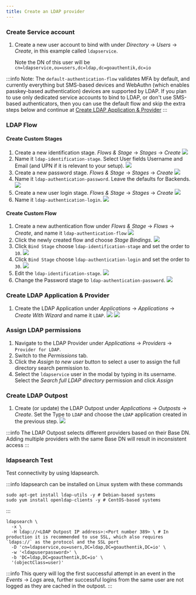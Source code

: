 ```yaml
---
title: Create an LDAP provider
---
```


### Create Service account

1. Create a new user account to bind with under _Directory_ -> _Users_ -> _Create_, in this example called `ldapservice`.

    Note the DN of this user will be `cn=ldapservice,ou=users,dc=ldap,dc=goauthentik,dc=io`

:::info
Note: The `default-authentication-flow` validates MFA by default, and currently everything but SMS-based devices and WebAuthn (which enables passkey-based authentication) devices are supported by LDAP. If you plan to use only dedicated service accounts to bind to LDAP, or don't use SMS-based authenticators, then you can use the default flow and skip the extra steps below and continue at [Create LDAP Application & Provider](#create-ldap-application--provider)
:::

### LDAP Flow

#### Create Custom Stages

1. Create a new identification stage. _Flows & Stage_ -> _Stages_ -> _Create_
   ![](./general_setup1.png)
2. Name it `ldap-identification-stage`. Select User fields Username and Email (and UPN if it is relevant to your setup).
   ![](./general_setup2.png)
3. Create a new password stage. _Flows & Stage_ -> _Stages_ -> _Create_
   ![](./general_setup3.png)
4. Name it `ldap-authentication-password`. Leave the defaults for Backends.
   ![](./general_setup4.png)
5. Create a new user login stage. _Flows & Stage_ -> _Stages_ -> _Create_
   ![](./general_setup5.png)
6. Name it `ldap-authentication-login`.
   ![](./general_setup6.png)

#### Create Custom Flow

1. Create a new authentication flow under _Flows & Stage_ -> _Flows_ -> _Create_, and name it `ldap-authentication-flow`
   ![](./general_setup7.png)
2. Click the newly created flow and choose _Stage Bindings_.
   ![](./general_setup8.png)
3. Click `Bind Stage` choose `ldap-identification-stage` and set the order to `10`.
   ![](./general_setup9.png)
4. Click `Bind Stage` choose `ldap-authentication-login` and set the order to `30`.
   ![](./general_setup11.png)
5. Edit the `ldap-identification-stage`.
   ![](./general_setup12.png)
6. Change the Password stage to `ldap-authentication-password`.
   ![](./general_setup13.png)

### Create LDAP Application & Provider

1. Create the LDAP Application under _Applications_ -> _Applications_ -> _Create With Wizard_ and name it `LDAP`.
   ![](./general_setup14.png)
   ![](./general_setup15.png)

### Assign LDAP permissions

1. Navigate to the LDAP Provider under _Applications_ -> _Providers_ -> `Provider for LDAP`.
2. Switch to the _Permissions_ tab.
3. Click the _Assign to new user_ button to select a user to assign the full directory search permission to.
4. Select the `ldapservice` user in the modal by typing in its username. Select the _Search full LDAP directory_ permission and click _Assign_

### Create LDAP Outpost

1. Create (or update) the LDAP Outpost under _Applications_ -> _Outposts_ -> _Create_. Set the Type to `LDAP` and choose the `LDAP` application created in the previous step.
   ![](./general_setup16.png)

:::info
The LDAP Outpost selects different providers based on their Base DN. Adding multiple providers with the same Base DN will result in inconsistent access
:::

### ldapsearch Test

Test connectivity by using ldapsearch.

:::info
ldapsearch can be installed on Linux system with these commands

```shell
sudo apt-get install ldap-utils -y # Debian-based systems
sudo yum install openldap-clients -y # CentOS-based systems
```

:::

```shell
ldapsearch \
  -x \
  -H ldap://<LDAP Outpost IP address>:<Port number 389> \ # In production it is recommended to use SSL, which also requires `ldaps://` as the protocol and the SSL port
  -D 'cn=ldapservice,ou=users,DC=ldap,DC=goauthentik,DC=io' \
  -w '<ldapuserpassword>' \
  -b 'DC=ldap,DC=goauthentik,DC=io' \
  '(objectClass=user)'
```

:::info
This query will log the first successful attempt in an event in the _Events_ -> _Logs_ area, further successful logins from the same user are not logged as they are cached in the outpost.
:::
